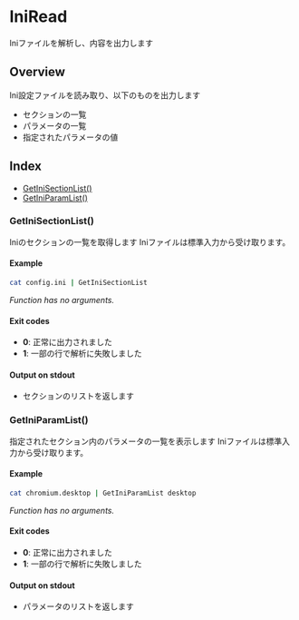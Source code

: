 # IniRead

Iniファイルを解析し、内容を出力します

## Overview

Ini設定ファイルを読み取り、以下のものを出力します
- セクションの一覧
- パラメータの一覧
- 指定されたパラメータの値

## Index

* [GetIniSectionList()](#getinisectionlist)
* [GetIniParamList()](#getiniparamlist)

### GetIniSectionList()

Iniのセクションの一覧を取得します
Iniファイルは標準入力から受け取ります。

#### Example

```bash
cat config.ini | GetIniSectionList
```

_Function has no arguments._

#### Exit codes

* **0**: 正常に出力されました
* **1**: 一部の行で解析に失敗しました

#### Output on stdout

* セクションのリストを返します

### GetIniParamList()

指定されたセクション内のパラメータの一覧を表示します
Iniファイルは標準入力から受け取ります。

#### Example

```bash
cat chromium.desktop | GetIniParamList desktop
```

_Function has no arguments._

#### Exit codes

* **0**: 正常に出力されました
* **1**: 一部の行で解析に失敗しました

#### Output on stdout

* パラメータのリストを返します


